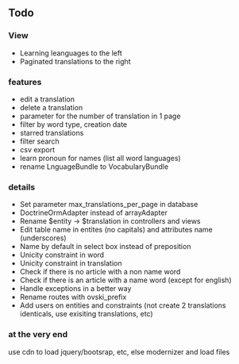 ## Todo ##

### View ### 
 * Learning leanguages to the left
 * Paginated translations to the right

### features ###
 * edit a translation
 * delete a translation
 * parameter for the number of translation in 1 page
 * filter by word type, creation date
 * starred translations
 * filter search
 * csv export
 * learn pronoun for names (list all word languages)
 * rename LnguageBundle to VocabularyBundle
### details ###
 * Set parameter max_translations_per_page in database
 * DoctrineOrmAdapter instead of arrayAdapter
 * Rename $entity -> $translation in controllers and views
 * Edit table name in entites (no capitals) and attributes name (underscores)
 * Name by default in select box instead of preposition
 * Unicity constraint in word
 * Unicity constraint in translation
 * Check if there is no article with a non name word
 * Check if there is an article with a name word (except for english)
 * Handle exceptions in a better way
 * Rename routes with ovski_prefix
 * Add users on entities and constraints (not create 2 translations identicals, use exisiting translations, etc)

### at the very end ###
use cdn to load jquery/bootsrap, etc, else modernizer and load files
